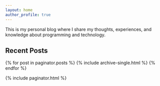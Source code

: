 ```yaml
---
layout: home
author_profile: true
---
```


This is my personal blog where I share my thoughts, experiences, and knowledge about programming and technology.

## Recent Posts

{% for post in paginator.posts %}
  {% include archive-single.html %}
{% endfor %}

{% include paginator.html %} 